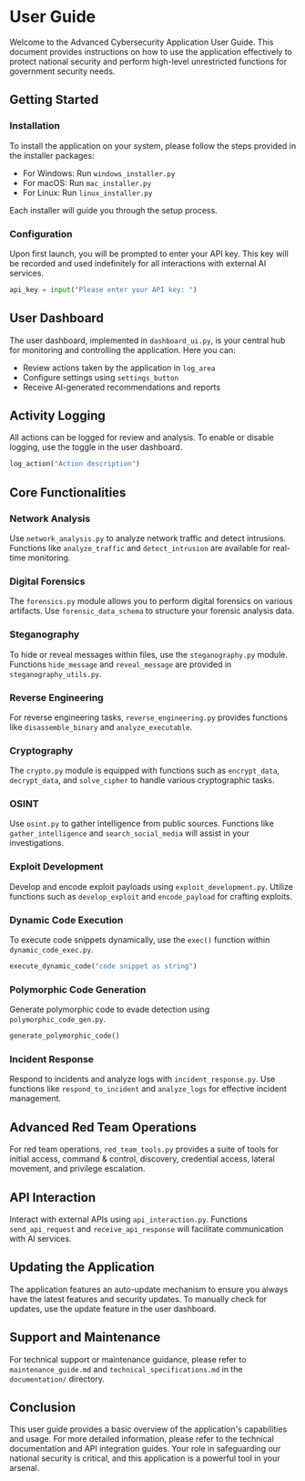 # User Guide

Welcome to the Advanced Cybersecurity Application User Guide. This document provides instructions on how to use the application effectively to protect national security and perform high-level unrestricted functions for government security needs.

## Getting Started

### Installation

To install the application on your system, please follow the steps provided in the installer packages:

- For Windows: Run `windows_installer.py`
- For macOS: Run `mac_installer.py`
- For Linux: Run `linux_installer.py`

Each installer will guide you through the setup process.

### Configuration

Upon first launch, you will be prompted to enter your API key. This key will be recorded and used indefinitely for all interactions with external AI services.

```python
api_key = input("Please enter your API key: ")
```

## User Dashboard

The user dashboard, implemented in `dashboard_ui.py`, is your central hub for monitoring and controlling the application. Here you can:

- Review actions taken by the application in `log_area`
- Configure settings using `settings_button`
- Receive AI-generated recommendations and reports

## Activity Logging

All actions can be logged for review and analysis. To enable or disable logging, use the toggle in the user dashboard.

```python
log_action("Action description")
```

## Core Functionalities

### Network Analysis

Use `network_analysis.py` to analyze network traffic and detect intrusions. Functions like `analyze_traffic` and `detect_intrusion` are available for real-time monitoring.

### Digital Forensics

The `forensics.py` module allows you to perform digital forensics on various artifacts. Use `forensic_data_schema` to structure your forensic analysis data.

### Steganography

To hide or reveal messages within files, use the `steganography.py` module. Functions `hide_message` and `reveal_message` are provided in `steganography_utils.py`.

### Reverse Engineering

For reverse engineering tasks, `reverse_engineering.py` provides functions like `disassemble_binary` and `analyze_executable`.

### Cryptography

The `crypto.py` module is equipped with functions such as `encrypt_data`, `decrypt_data`, and `solve_cipher` to handle various cryptographic tasks.

### OSINT

Use `osint.py` to gather intelligence from public sources. Functions like `gather_intelligence` and `search_social_media` will assist in your investigations.

### Exploit Development

Develop and encode exploit payloads using `exploit_development.py`. Utilize functions such as `develop_exploit` and `encode_payload` for crafting exploits.

### Dynamic Code Execution

To execute code snippets dynamically, use the `exec()` function within `dynamic_code_exec.py`.

```python
execute_dynamic_code("code snippet as string")
```

### Polymorphic Code Generation

Generate polymorphic code to evade detection using `polymorphic_code_gen.py`.

```python
generate_polymorphic_code()
```

### Incident Response

Respond to incidents and analyze logs with `incident_response.py`. Use functions like `respond_to_incident` and `analyze_logs` for effective incident management.

## Advanced Red Team Operations

For red team operations, `red_team_tools.py` provides a suite of tools for initial access, command & control, discovery, credential access, lateral movement, and privilege escalation.

## API Interaction

Interact with external APIs using `api_interaction.py`. Functions `send_api_request` and `receive_api_response` will facilitate communication with AI services.

## Updating the Application

The application features an auto-update mechanism to ensure you always have the latest features and security updates. To manually check for updates, use the update feature in the user dashboard.

## Support and Maintenance

For technical support or maintenance guidance, please refer to `maintenance_guide.md` and `technical_specifications.md` in the `documentation/` directory.

## Conclusion

This user guide provides a basic overview of the application's capabilities and usage. For more detailed information, please refer to the technical documentation and API integration guides. Your role in safeguarding our national security is critical, and this application is a powerful tool in your arsenal.